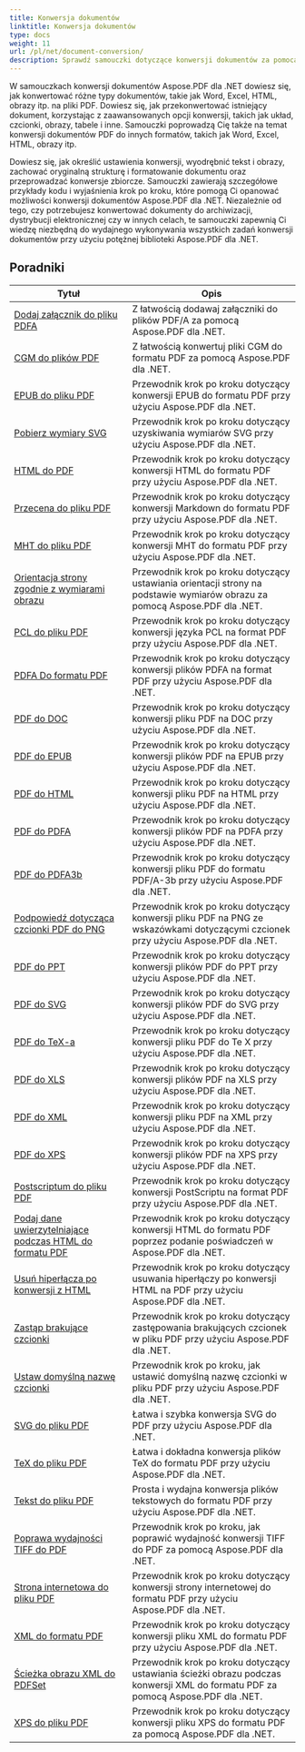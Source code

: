 ```yaml
---
title: Konwersja dokumentów
linktitle: Konwersja dokumentów
type: docs
weight: 11
url: /pl/net/document-conversion/
description: Sprawdź samouczki dotyczące konwersji dokumentów za pomocą Aspose.PDF dla .NET. Z łatwością konwertuj pliki do różnych formatów.
---
```

W samouczkach konwersji dokumentów Aspose.PDF dla .NET dowiesz się, jak konwertować różne typy dokumentów, takie jak Word, Excel, HTML, obrazy itp. na pliki PDF. Dowiesz się, jak przekonwertować istniejący dokument, korzystając z zaawansowanych opcji konwersji, takich jak układ, czcionki, obrazy, tabele i inne. Samouczki poprowadzą Cię także na temat konwersji dokumentów PDF do innych formatów, takich jak Word, Excel, HTML, obrazy itp. 

Dowiesz się, jak określić ustawienia konwersji, wyodrębnić tekst i obrazy, zachować oryginalną strukturę i formatowanie dokumentu oraz przeprowadzać konwersje zbiorcze. Samouczki zawierają szczegółowe przykłady kodu i wyjaśnienia krok po kroku, które pomogą Ci opanować możliwości konwersji dokumentów Aspose.PDF dla .NET. Niezależnie od tego, czy potrzebujesz konwertować dokumenty do archiwizacji, dystrybucji elektronicznej czy w innych celach, te samouczki zapewnią Ci wiedzę niezbędną do wydajnego wykonywania wszystkich zadań konwersji dokumentów przy użyciu potężnej biblioteki Aspose.PDF dla .NET.

## Poradniki
| Tytuł | Opis |
| --- | --- | 
| [Dodaj załącznik do pliku PDFA](./add-attachment-to-pdfa/) | Z łatwością dodawaj załączniki do plików PDF/A za pomocą Aspose.PDF dla .NET. |  
| [CGM do plików PDF](./cgm-to-pdf/) | Z łatwością konwertuj pliki CGM do formatu PDF za pomocą Aspose.PDF dla .NET. |  
| [EPUB do pliku PDF](./epub-to-pdf/) | Przewodnik krok po kroku dotyczący konwersji EPUB do formatu PDF przy użyciu Aspose.PDF dla .NET. |  
| [Pobierz wymiary SVG](./get-svg-dimensions/) | Przewodnik krok po kroku dotyczący uzyskiwania wymiarów SVG przy użyciu Aspose.PDF dla .NET. |  
| [HTML do PDF](./html-to-pdf/) | Przewodnik krok po kroku dotyczący konwersji HTML do formatu PDF przy użyciu Aspose.PDF dla .NET. |  
| [Przecena do pliku PDF](./markdown-to-pdf/) | Przewodnik krok po kroku dotyczący konwersji Markdown do formatu PDF przy użyciu Aspose.PDF dla .NET. |  
| [MHT do pliku PDF](./mht-to-pdf/) | Przewodnik krok po kroku dotyczący konwersji MHT do formatu PDF przy użyciu Aspose.PDF dla .NET. |  
| [Orientacja strony zgodnie z wymiarami obrazu](./page-orientation-according-image-dimensions/) | Przewodnik krok po kroku dotyczący ustawiania orientacji strony na podstawie wymiarów obrazu za pomocą Aspose.PDF dla .NET. |  
| [PCL do pliku PDF](./pcl-to-pdf/) | Przewodnik krok po kroku dotyczący konwersji języka PCL na format PDF przy użyciu Aspose.PDF dla .NET. |  
| [PDFA Do formatu PDF](./pdfa-to-pdf/) | Przewodnik krok po kroku dotyczący konwersji plików PDFA na format PDF przy użyciu Aspose.PDF dla .NET. |  
| [PDF do DOC](./pdf-to-doc/) | Przewodnik krok po kroku dotyczący konwersji pliku PDF na DOC przy użyciu Aspose.PDF dla .NET.  |  
| [PDF do EPUB](./pdf-to-epub/) | Przewodnik krok po kroku dotyczący konwersji plików PDF na EPUB przy użyciu Aspose.PDF dla .NET. |  
| [PDF do HTML](./pdf-to-html/) | Przewodnik krok po kroku dotyczący konwersji pliku PDF na HTML przy użyciu Aspose.PDF dla .NET. |  
| [PDF do PDFA](./pdf-to-pdfa/) | Przewodnik krok po kroku dotyczący konwersji plików PDF na PDFA przy użyciu Aspose.PDF dla .NET. |  
| [PDF do PDFA3b](./pdf-to-pdfa3b/) | Przewodnik krok po kroku dotyczący konwersji pliku PDF do formatu PDF/A-3b przy użyciu Aspose.PDF dla .NET. |  
| [Podpowiedź dotycząca czcionki PDF do PNG](./pdf-to-png-font-hinting/) | Przewodnik krok po kroku dotyczący konwersji pliku PDF na PNG ze wskazówkami dotyczącymi czcionek przy użyciu Aspose.PDF dla .NET. |  
| [PDF do PPT](./pdf-to-ppt/) | Przewodnik krok po kroku dotyczący konwersji plików PDF do PPT przy użyciu Aspose.PDF dla .NET. |  
| [PDF do SVG](./pdf-to-svg/) | Przewodnik krok po kroku dotyczący konwersji plików PDF do SVG przy użyciu Aspose.PDF dla .NET. |  
| [PDF do TeX-a](./pdf-to-tex/) | Przewodnik krok po kroku dotyczący konwersji pliku PDF do Te X przy użyciu Aspose.PDF dla .NET. |  
| [PDF do XLS](./pdf-to-xls/) | Przewodnik krok po kroku dotyczący konwersji plików PDF na XLS przy użyciu Aspose.PDF dla .NET. |  
| [PDF do XML](./pdf-to-xml/) | Przewodnik krok po kroku dotyczący konwersji pliku PDF na XML przy użyciu Aspose.PDF dla .NET. |  
| [PDF do XPS](./pdf-to-xps/) | Przewodnik krok po kroku dotyczący konwersji plików PDF na XPS przy użyciu Aspose.PDF dla .NET. |  
| [Postscriptum do pliku PDF](./postscript-to-pdf/) | Przewodnik krok po kroku dotyczący konwersji PostScriptu na format PDF przy użyciu Aspose.PDF dla .NET. |  
| [Podaj dane uwierzytelniające podczas HTML do formatu PDF](./provide-credentials-during-html-to-pdf/) | Przewodnik krok po kroku dotyczący konwersji HTML do formatu PDF poprzez podanie poświadczeń w Aspose.PDF dla .NET. |  
| [Usuń hiperłącza po konwersji z HTML](./remove-hyperlinks-after-converting-from-html/) | Przewodnik krok po kroku dotyczący usuwania hiperłączy po konwersji HTML na PDF przy użyciu Aspose.PDF dla .NET. |  
| [Zastąp brakujące czcionki](./replace-missing-fonts/) | Przewodnik krok po kroku dotyczący zastępowania brakujących czcionek w pliku PDF przy użyciu Aspose.PDF dla .NET. |  
| [Ustaw domyślną nazwę czcionki](./set-default-font-name/) | Przewodnik krok po kroku, jak ustawić domyślną nazwę czcionki w pliku PDF przy użyciu Aspose.PDF dla .NET. |  
| [SVG do pliku PDF](./svg-to-pdf/) | Łatwa i szybka konwersja SVG do PDF przy użyciu Aspose.PDF dla .NET. |  
| [TeX do pliku PDF](./tex-to-pdf/) | Łatwa i dokładna konwersja plików TeX do formatu PDF przy użyciu Aspose.PDF dla .NET. |  
| [Tekst do pliku PDF](./text-to-pdf/) | Prosta i wydajna konwersja plików tekstowych do formatu PDF przy użyciu Aspose.PDF dla .NET. |  
| [Poprawa wydajności TIFF do PDF](./tiff-to-pdf-performance-improvement/) | Przewodnik krok po kroku, jak poprawić wydajność konwersji TIFF do PDF za pomocą Aspose.PDF dla .NET. |  
| [Strona internetowa do pliku PDF](./web-page-to-pdf/) | Przewodnik krok po kroku dotyczący konwersji strony internetowej do formatu PDF przy użyciu Aspose.PDF dla .NET. |  
| [XML do formatu PDF](./xml-to-pdf/) | Przewodnik krok po kroku dotyczący konwersji pliku XML do formatu PDF przy użyciu Aspose.PDF dla .NET. |  
| [Ścieżka obrazu XML do PDFSet](./xml-to-pdfset-image-path/) | Przewodnik krok po kroku dotyczący ustawiania ścieżki obrazu podczas konwersji XML do formatu PDF za pomocą Aspose.PDF dla .NET. |  
| [XPS do pliku PDF](./xps-to-pdf/) | Przewodnik krok po kroku dotyczący konwersji pliku XPS do formatu PDF za pomocą Aspose.PDF dla .NET. |  